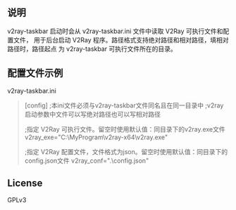 ## 说明
v2ray-taskbar 启动时会从 v2ray-taskbar.ini 文件中读取 V2Ray 可执行文件和配置文件，
用于后台启动 V2Ray 程序。路径格式支持绝对路径和相对路径，填相对路径时，路径起点
为 v2ray-taskbar 可执行文件所在的目录。

## 配置文件示例
v2ray-taskbar.ini
> [config]
> ;本ini文件必须与v2ray-taskbar文件同名且在同一目录中
> ;v2ray启动参数中文件可以写绝对路径也可以写相对路径
> 
> ;指定 V2Ray 可执行文件。留空时使用默认值：同目录下的v2ray.exe文件
> v2ray_exe="C:\MyProgram\v2ray-x64\v2ray.exe"
> 
> ;指定 V2Ray 配置文件，文件格式为json。留空时使用默认值：同目录下的config.json文件
> v2ray_conf=".\config.json"

## License

GPLv3

